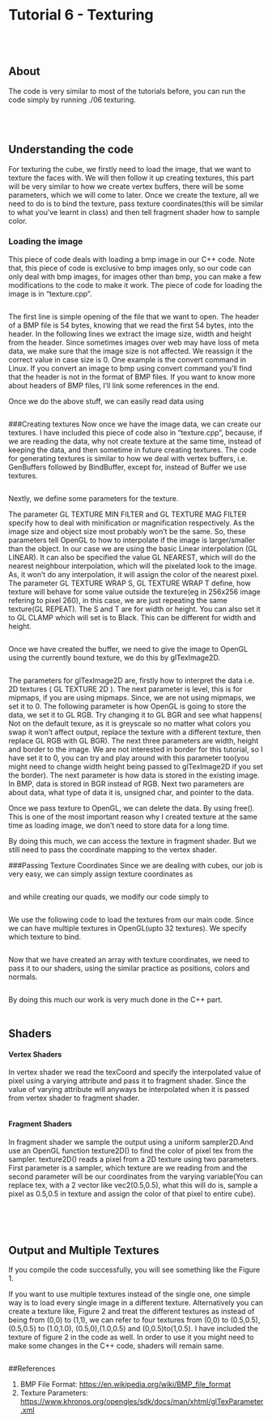 # Tutorial 6 - Texturing

<br>
<br>

## About

The code is very similar to most of the tutorials before, you can run the code
simply by running ./06 texturing.

<br>
<br>

## Understanding the code
For texturing the cube, we firstly need to load the image, that we want to
texture the faces with. We will then follow it up creating textures, this
part will be very similar to how we create vertex buffers, there will be some
parameters, which we will come to later. Once we create the texture, all we
need to do is to bind the texture, pass texture coordinates(this will be similar
to what you’ve learnt in class) and then tell fragment shader how to sample
color.

###  Loading the image
This piece of code deals with loading a bmp image in our C++ code. Note
that, this piece of code is exclusive to bmp images only, so our code can
only deal with bmp images, for images other than bmp, you can make a few
modifications to the code to make it work. The piece of code for loading the
image is in “texture.cpp”.
```cpp

```
The first line is simple opening of the file that we want to open. The header
of a BMP file is 54 bytes, knowing that we read the first 54 bytes, into the
header. In the following lines we extract the image size, width and height
from the header. Since sometimes images over web may have loss of meta
data, we make sure that the image size is not affected. We reassign it the
correct value in case size is 0. One example is the convert command in Linux.
If you convert an image to bmp using convert command you’ll find that the
header is not in the format of BMP files. If you want to know more about
headers of BMP files, I’ll link some references in the end.

Once we do the above stuff, we can easily read data using

```cpp

```

###Creating textures
Now once we have the image data, we can create our textures. I have included this piece of code also in “texture.cpp”, because, if we are reading the data, why not create texture at the same time, instead of keeping the data, and then sometime in future creating textures. The code for generating textures is similar to how we deal with vertex buffers, i.e. GenBuffers followed by BindBuffer, except for, instead of Buffer we use textures.
```cpp

```
Nextly, we define some parameters for the texture.

The parameter GL TEXTURE MIN FILTER and
GL TEXTURE MAG FILTER specify how to deal with minification or
magnification respectively. As the image size and object size most probably
won’t be the same. So, these parameters tell OpenGL to how to interpolate
if the image is larger/smaller than the object. In our case we are using the basic Linear interpolation (GL LINEAR). It can also be specified the value
GL NEAREST, which will do the nearest neighbour interpolation, which will
the pixelated look to the image. As, it won’t do any interpolation, it will assign the color of the nearest pixel. The parameter GL TEXTURE WRAP S,
GL TEXTURE WRAP T define, how texture will behave for some value outside the texture(eg in 256x256 image refering to pixel 260), in this case, we are just repeating the same texture(GL REPEAT). The S and T are for width or height. You can also set it to GL CLAMP which will set is to Black. This can be different for width and height.

```cpp

```
Once we have created the buffer, we need to give the image to OpenGL
using the currently bound texture, we do this by glTexImage2D.

```cpp

```
The parameters for glTexImage2D are, firstly how to interpret the data i.e.
2D textures ( GL TEXTURE 2D ). The next parameter is level, this is for
mipmaps, if you are using mipmaps. Since, we are not using mipmaps, we set
it to 0. The following parameter is how OpenGL is going to store the data, we
set it to GL RGB. Try changing it to GL BGR and see what happens( Not
on the default texure, as it is greyscale so no matter what colors you swap it
won’t affect output, replace the texture with a different texture, then replace
GL RGB with GL BGR). The next three parameters are width, height and
border to the image. We are not interested in border for this tutorial, so I
have set it to 0, you can try and play around with this parameter too(you
might need to change width height being passed to glTexImage2D if you set
the border). The next parameter is how data is stored in the existing image.
In BMP, data is stored in BGR instead of RGB. Next two parameters are
about data, what type of data it is, unsigned char, and pointer to the data.

Once we pass texture to OpenGL, we can delete the data. By using free().
This is one of the most important reason why I created texture at the same
time as loading image, we don’t need to store data for a long time.

By doing this much, we can access the texture in fragment shader. But
we still need to pass the coordinate mapping to the vertex shader.

###Passing Texture Coordinates
Since we are dealing with cubes, our job is very easy, we can simply assign
texture coordinates as

```cpp

```
and while creating our quads, we modify our code simply to
```cpp

```
We use the following code to load the textures from our main code. Since we
can have multiple textures in OpenGL(upto 32 textures). We specify which
texture to bind.

```cpp

```
Now that we have created an array with texture coordinates, we need
to pass it to our shaders, using the similar practice as positions, colors and
normals.

```cpp

```
By doing this much our work is very much done in the C++ part.
<br>
<br>

## Shaders

#### Vertex Shaders

In vertex shader we read the texCoord and specify the interpolated value
of pixel using a varying attribute and pass it to fragment shader. Since the
value of varying attribute will anyways be interpolated when it is passed from vertex shader to fragment shader.

```cpp

```

#### Fragment Shaders

In fragment shader we sample the output using a uniform sampler2D.And
use an OpenGL function texture2D() to find the color of pixel tex from the
sampler. texture2D() reads a pixel from a 2D texture using two parameters.
First parameter is a sampler, which texture are we reading from and the
second parameter will be our coordinates from the varying variable(You can
replace tex, with a 2 vector like vec2(0.5,0.5), what this will do is, sample a
pixel as 0.5,0.5 in texture and assign the color of that pixel to entire cube).

```cpp

```


<br>
<br>

## Output and Multiple Textures

If you compile the code successfully, you will see something like the Figure 1.

If you want to use multiple textures instead of the single one, one simple way is to load every single image in a different texture. Alternatively you can
create a texture like, Figure 2 and treat the different textures as instead of being from (0,0) to (1,1), we can refer to four textures from (0,0) to (0.5,0.5),
(0.5,0.5) to (1.0,1.0), (0.5,0),(1.0,0.5) and (0,0.5)to(1,0.5). I have included the
texture of figure 2 in the code as well. In order to use it you might need to
make some changes in the C++ code, shaders will remain same.

```cpp

```

##References

 1. BMP File Format: https://en.wikipedia.org/wiki/BMP_file_format
 2. Texture Parameters:
https://www.khronos.org/opengles/sdk/docs/man/xhtml/glTexParameter.xml
